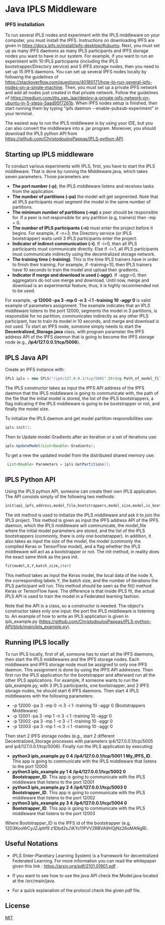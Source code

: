 # Java IPLS Middleware



### IPFS installation

To run several IPLS nodes and experiment with the IPLS middleware on your computer, you must install 
the IPFS. Instructions on downloading IPFS are given in 
https://docs.ipfs.io/install/ipfs-desktop/#ubuntu. Next, you must set up as many IPFS daemons as many 
IPLS participants and IPFS storage nodes you want to have in our system. For example, if you want to
run an experiment with 10 IPLS participants (including the IPLS bootstrapper/Directory service) 
and 5 IPFS storage nodes, then you need to set up 15 IPFS daemons. You can set up several IPFS nodes 
locally by following the guidelines of https://stackoverflow.com/questions/40180171/how-to-run-several-ipfs-nodes-on-a-single-machine. 
Then, you must set up a private IPFS network and add all nodes just created in that private network. 
Follow the guidelines of https://medium.com/@s_van_laar/deploy-a-private-ipfs-network-on-ubuntu-in-5-steps-5aad95f7261b. 
When IPFS nodes setup is finished, then start running them by typing "ipfs daemon --enable-pubsub-experiment"
in your terminal. 

The easiest way to run the IPLS middleware is by using your IDE, but you can also convert the middleware
into a .jar program. Moreover, you should download the IPLS python API from 
https://github.com/ChristodoulosPappas/IPLS-python-API.

## Starting up IPLS middleware
To conduct various experiments with IPLS, first, you have to start the IPLS middleware. That
is done by running the Middleware.java, which takes seven parameters. Those parameters are: 


* **The port number (-p)**, the IPLS middleware listens and receives tasks from the application.
* **The number of partitions (-pa)** the model will get segmented. Note that all IPLS participants must segment the model in the same number of partitions.
* **The minimum number of partitions (-mp)** a peer should be responsible for. If a peer is not responsible for any partition (e.g, trainers) then -mp = 0.
* **The number of IPLS participants (-n)** must enter the project before it begins. For example, if -n=3, the Directory service (or IPLS bootstrapper) waits until 3 IPLS participants enter the project.
* **Indicator of indirect communication (-i)**. If -i=0, then all IPLS participants must communicate directly. Else if -i=1, all IPLS participants must communicate indirectly using the decentralized storage network.
* **The training time (-training)**. This is the time IPLS trainers have in order to finish their training. For example, if -training=10, then IPLS trainers have 10 seconds to train the model and upload their gradients.
* **Indicator if merge and download is used (-aggr)**. If -aggr=0, then aggregators do not use merge and download. Until now, merge and download is an experimental feature; thus, it is highly recommended not to be used.

For example,  **-p 12000 -pa 3 -mp 0 -n 3 -i 1 -training 10 -aggr 0** is valid example of parameters 
assignment.  The example indicates that an IPLS middleware listens to the port 12000, segments the 
model in 3 partitions, is responsible for no partition, communicates indirectly as any other IPLS 
participant, has to train its model in 10 seconds, and merge and download is not used. To start an 
IPFS node, someone simply needs to start the **Decentralized_Storage.java** class, with program parameter
the IPFS address API of the IPFS daemon that is going to become the IPFS storage node 
(e.g., **/ip4/127.0.0.1/tcp/5006**).

## IPLS Java API

Create an IPFS instance with:
```Java
IPLS ipls = new IPLS("/ip4/127.0.0.1/tcp/5001",String Path_of_model_file,List<String> Bootstrapers,boolean is_bootstraper,int model_size);
```
The IPLS constructor takes as input the IPFS API address of the IPFS daemon that the IPLS middleware is going 
to communicate with, the path of the file that the initial model is stored, the list of the IPLS 
bootstrappers, a flag indicating if the IPLS middleware is going to be bootstrapper or not, and finally
the model size.


To initialize the IPLS daemon and get model partition responsibilities use:
```Java
ipls.init();
```


Then to Update model Gradients after an iteration or a set of iterations use:
```Java
ipls.UpdateModel(List<Double> Gradients);
```

To get a new the updated model from the distributed shared memory use:
```Java
 List<Double> Parameters = ipls.GetPartitions();
```

## IPLS Python API
Using the IPLS python API, someone can create their own IPLS application. The API consists simply of 
the following two methods:

```Python
init(api_ipfs_address,model_file,bootstrappers,model_size,model,is_bootstrapper)
```
The init method is used to initialize the IPLS middleware and ask it to join the IPLS project. This 
method is given as input the IPFS address API of the IPFS daemon, which the IPLS middleware will 
communicate, the model\_file where the initial model parameters are stored, and the list of the IPLS 
bootstrappers (commonly, there is only one bootstrapper). In addition, it also takes as input the 
size of the model, the model (commonly the compiled Keras or TensorFlow model), and a flag whether 
the IPLS middleware will act as a bootstrapper or not. The init method, in reality does the exact same 
think as the java init.


```Python
fit(model,X,Y,batch_size,iter)
```
This method takes as input the Keras model, the local data of the node X, the corresponding labels Y, 
the batch size, and the number of iterations the IPLS participant will run. This method should be 
seen as the fit() method Keras or TensorFlow have. The difference is that inside IPLS fit, the 
actual IPLS API is used to train the model in a Federated learning fashion.


Note that the API is a class, so a constructor is needed. The object's constructor takes only one input:
the port the IPLS middleware is listening to. An example of how to write an IPLS application is given
in ipls_example.py (https://github.com/ChristodoulosPappas/IPLS-python-API/blob/main/ipls_example.py).


## Running IPLS locally

To run IPLS locally, first of all, someone has to start all the IPFS daemons, then start the
IPLS middlewares and the IPFS storage nodes. Each middleware and IPFS storage node must be assigned
to only one IPFS daemon. This assignment is done by using the IPFS API addresses. Then first run
the IPLS application for the bootstrapper and afterward run all the other IPLS applications. For 
example, if someone wants to run the ipls\_example.py, with 3 IPLS participants, one bootstrapper,
and 2 IPFS storage nodes, he should start 6 IPFS daemons. Then start 4 IPLS middlewares with the 
following parameters:

* -p 12000 -pa 3 -mp 0 -n 3 -i 1 -training 10 -aggr 0 (Bootstrappers Middleware)
* -p 12001 -pa 3 -mp 1 -n 3 -i 1 -training 10 -aggr 0
* -p 12002 -pa 3 -mp 1 -n 3 -i 1 -training 10 -aggr 0
* -p 12003 -pa 3 -mp 1 -n 3 -i 1 -training 10 -aggr 0


Then start 2 IPFS storage nodes (e.g., start 2 different Decentralized\_Storage processes with parameters ip4/127.0.0.1/tcp/5005 and ip4/127.0.0.1/tcp/5006). Finally run the IPLS application by executing:

* **python3 ipls_example.py 0 4 /ip4/127.0.0.1/tcp/5001 1 My_IPFS_ID**. This app is going to communicate with
the IPLS middleware that listens to the port 12000
* **python3 ipls_example.py 1 4 /ip4/127.0.0.1/tcp/5002 0 Bootstrapper_ID**. This app is going to communicate with
  the IPLS middleware that listens to the port 12001
* **python3 ipls_example.py 2 4 /ip4/127.0.0.1/tcp/5003 0 Bootstrapper_ID**. This app is going to communicate with
  the IPLS middleware that listens to the port 12002
* **python3 ipls_example.py 3 4 /ip4/127.0.0.1/tcp/5004 0 Bootstrapper_ID**. This app is going to communicate with
  the IPLS middleware that listens to the port 12003

Where Bootstrapper_ID is the IPFS id of the bootstrapper (e.g, 12D3KooWCyJZJphf9
z1Dbd2sJ\\KYc11PVV2RBVA9HQjNz26oMANgR).


## Useful Notations
* IPLS (Inter-Planetary Learning System) is a framework for decentralized Federated Learning.
For more information you can read the whitepaper given this link : https://arxiv.org/pdf/2101.01901.pdf .

* If you want to see how to use the java API check the Model.java located at the /src/main/java. 

* For a quick explanation of the protocol check the given pdf file.
## License
[MIT](LICENSE)
